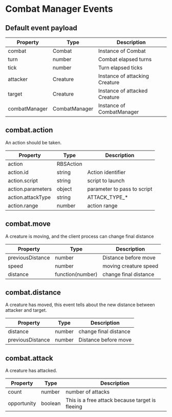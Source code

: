 # Combat Manager Events

## Default event payload


| Property      | Type          | Description                    |
|---------------|---------------|--------------------------------|
| combat        | Combat        | Instance of Combat             |
| turn          | number        | Combat elapsed turns           |
| tick          | number        | Turn elapsed ticks             |
| attacker      | Creature      | Instance of attacking Creature |
| target        | Creature      | Instance of attacked Creature  |
| combatManager | CombatManager | Instance of CombatManager      |

## combat.action

An action should be taken.

| Property          | Type         | Description                 |
|-------------------|--------------|-----------------------------|
| action            | RBSAction    |                             |
| action.id         | string       | Action identifier           |
| action.script      | string       | script to launch            |
| action.parameters | object       | parameter to pass to script |
| action.attackType | string       | ATTACK_TYPE_*               |
| action.range      | number       | action range                |

## combat.move

A creature is moving, and the client process can change final distance

| Property         | Type              | Description             |
|------------------|-------------------|-------------------------|
| previousDistance | number            | Distance before move    |
| speed            | number            | moving creature speed   |
| distance         | function(number)  | change final distance   |

## combat.distance

A creature has moved, this event tells about the new distance between attacker and target.

| Property         | Type   | Description             |
|------------------|--------|-------------------------|
| distance         | number | change final distance   |
| previousDistance | number | Distance before move    |

## combat.attack

A creature has attacked.

| Property    | Type    | Description                                     |
|-------------|---------|-------------------------------------------------|
| count       | number  | number of attacks                               |
| opportunity | boolean | This is a free attack because target is fleeing |

